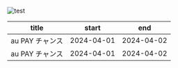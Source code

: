 
![test](test.png)

|title|start|end|
|--|--|--|
|au PAY チャンス|2024-04-01|2024-04-02|
|au PAY チャンス|2024-04-01|2024-04-02|
